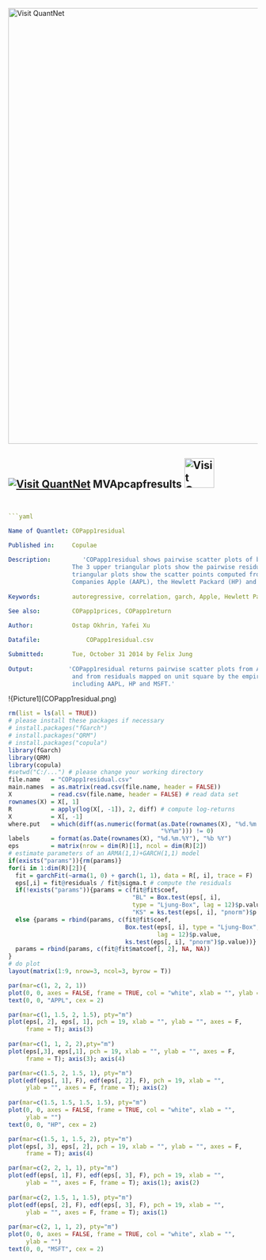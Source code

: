 
[<img src="https://github.com/QuantLet/Styleguide-and-FAQ/blob/master/pictures/banner.png" width="880" alt="Visit QuantNet">](http://quantlet.de/index.php?p=info)

## [<img src="https://github.com/QuantLet/Styleguide-and-Validation-procedure/blob/master/pictures/qloqo.png" alt="Visit QuantNet">](http://quantlet.de/) **MVApcapfresults** [<img src="https://github.com/QuantLet/Styleguide-and-Validation-procedure/blob/master/pictures/QN2.png" width="60" alt="Visit QuantNet 2.0">](http://quantlet.de/d3/ia)

```yaml


```yaml

Name of Quantlet: COPapp1residual
 
Published in:     Copulae

Description:		 'COPapp1residual shows pairwise scatter plots of based on AR(1)-GARCH(1,1) fitted residuals.
                  The 3 upper triangular plots show the pairwise residuals scatter points. The 3 lower 
                  triangular plots show the scatter points computed from empirical cdf of the residuals.
                  Companies Apple (AAPL), the Hewlett Packard (HP) and Microsoft (MSFT) are contained.' 
  
Keywords:         autoregressive, correlation, garch, Apple, Hewlett Packard, Microsoft, daily
     
See also:         COPapp1prices, COPapp1return

Author:           Ostap Okhrin, Yafei Xu

Datafile:		      COPapp1residual.csv

Submitted:        Tue, October 31 2014 by Felix Jung
     
Output:          'COPapp1residual returns pairwise scatter plots from AR-GARCH residuals (upper triangular)
                  and from residuals mapped on unit square by the empirical cdf (lower triangular), 
                  including AAPL, HP and MSFT.'

```

!{Picture1](COPapp1residual.png)

```r
rm(list = ls(all = TRUE))
# please install these packages if necessary
# install.packages("fGarch")
# install.packages("QRM")
# install.packages("copula")
library(fGarch)
library(QRM)
library(copula)
#setwd("C:/...") # please change your working directory
file.name   = "COPapp1residual.csv"
main.names  = as.matrix(read.csv(file.name, header = FALSE))
X           = read.csv(file.name, header = FALSE) # read data set
rownames(X) = X[, 1]
R           = apply(log(X[, -1]), 2, diff) # compute log-returns
X           = X[, -1]
where.put   = which(diff(as.numeric(format(as.Date(rownames(X), "%d.%m.%Y"), 
                                           "%Y%m"))) != 0)
labels      = format(as.Date(rownames(X), "%d.%m.%Y"), "%b %Y")
eps         = matrix(nrow = dim(R)[1], ncol = dim(R)[2])
# estimate parameters of an ARMA(1,1)+GARCH(1,1) model
if(exists("params")){rm(params)}
for(i in 1:dim(R)[2]){
  fit = garchFit(~arma(1, 0) + garch(1, 1), data = R[, i], trace = F)
  eps[,i] = fit@residuals / fit@sigma.t # compute the residuals
  if(!exists("params")){params = c(fit@fit$coef, 
                                   "BL" = Box.test(eps[, i],
                                   type = "Ljung-Box", lag = 12)$p.value, 
                                   "KS" = ks.test(eps[, i], "pnorm")$p.value)}
  else {params = rbind(params, c(fit@fit$coef, 
                                 Box.test(eps[, i], type = "Ljung-Box",
                                          lag = 12)$p.value,
                                 ks.test(eps[, i], "pnorm")$p.value))}
  params = rbind(params, c(fit@fit$matcoef[, 2], NA, NA))
}
# do plot
layout(matrix(1:9, nrow=3, ncol=3, byrow = T))

par(mar=c(1, 2, 2, 1))
plot(0, 0, axes = FALSE, frame = TRUE, col = "white", xlab = "", ylab = "")
text(0, 0, "APPL", cex = 2)

par(mar=c(1, 1.5, 2, 1.5), pty="m")
plot(eps[, 2], eps[, 1], pch = 19, xlab = "", ylab = "", axes = F,
     frame = T); axis(3)
	 
par(mar=c(1, 1, 2, 2),pty="m")
plot(eps[,3], eps[,1], pch = 19, xlab = "", ylab = "", axes = F,
     frame = T); axis(3); axis(4)

par(mar=c(1.5, 2, 1.5, 1), pty="m")
plot(edf(eps[, 1], F), edf(eps[, 2], F), pch = 19, xlab = "",
     ylab = "", axes = F, frame = T); axis(2)
	 
par(mar=c(1.5, 1.5, 1.5, 1.5), pty="m")
plot(0, 0, axes = FALSE, frame = TRUE, col = "white", xlab = "",
     ylab = "")
text(0, 0, "HP", cex = 2)

par(mar=c(1.5, 1, 1.5, 2), pty="m")
plot(eps[, 3], eps[, 2], pch = 19, xlab = "", ylab = "", axes = F,
     frame = T); axis(4)

par(mar=c(2, 2, 1, 1), pty="m")
plot(edf(eps[, 1], F), edf(eps[, 3], F), pch = 19, xlab = "", 
     ylab = "", axes = F, frame = T); axis(1); axis(2)
	 
par(mar=c(2, 1.5, 1, 1.5), pty="m")
plot(edf(eps[, 2], F), edf(eps[, 3], F), pch = 19, xlab = "",
     ylab = "", axes = F, frame = T); axis(1)
	 
par(mar=c(2, 1, 1, 2), pty="m")
plot(0, 0, axes = FALSE, frame = TRUE, col = "white", xlab = "",
     ylab = "")
text(0, 0, "MSFT", cex = 2)



```
